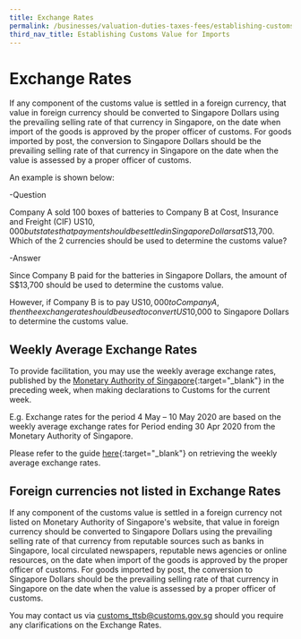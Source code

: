 ```yaml
---
title: Exchange Rates
permalink: /businesses/valuation-duties-taxes-fees/establishing-customs-value-for-imports/customs-exchange-rates/
third_nav_title: Establishing Customs Value for Imports
---
```


# Exchange Rates

If any component of the customs value is settled in a foreign currency, that value in foreign currency should be converted to Singapore Dollars using the prevailing selling rate of that currency in Singapore, on the date when import of the goods is approved by the proper officer of customs. For goods imported by post, the conversion to Singapore Dollars should be the prevailing selling rate of that currency in Singapore on the date when the value is assessed by a proper officer of customs.

An example is shown below:

-Question

Company A sold 100 boxes of batteries to Company B at Cost, Insurance and Freight (CIF) US$10,000 but states that payment should be     settled in Singapore Dollars at S$13,700. Which of the 2 currencies should be used to determine the customs value?

-Answer

Since Company B paid for the batteries in Singapore Dollars, the amount of S$13,700 should be used to determine the customs value.

However, if Company B is to pay US$10,000 to Company A, then the exchange rate should be used to convert US$10,000 to Singapore         Dollars to determine the customs value.

## Weekly Average Exchange Rates

To provide facilitation, you may use the weekly average exchange rates, published by the [Monetary Authority of Singapore](https://eservices.mas.gov.sg/Statistics/msb/ExchangeRates.aspx){:target="_blank"} in the preceding week, when making declarations to Customs for the current week.

E.g. Exchange rates for the period 4 May – 10 May 2020 are based on the weekly average exchange rates for Period ending 30 Apr 2020 from the Monetary Authority of Singapore.

Please refer to the guide [here](/files/businesses/retrieving_weekly_rates_from_mas.pdf){:target="_blank"} on retrieving the weekly average exchange rates.

## Foreign currencies not listed in Exchange Rates

If any component of the customs value is settled in a foreign currency not listed on Monetary Authority of Singapore's website, that value in foreign currency should be converted to Singapore Dollars using the prevailing selling rate of that currency from reputable sources such as banks in Singapore, local circulated newspapers, reputable news agencies or online resources, on the date when import of the goods is approved by the proper officer of customs. For goods imported by post, the conversion to Singapore Dollars should be the prevailing selling rate of that currency in Singapore on the date when the value is assessed by a proper officer of customs. 

You may contact us via [customs_ttsb@customs.gov.sg](mailto:customs_ttsb@customs.gov.sg) should you require any clarifications on the Exchange Rates.

